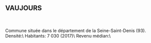 ## VAUJOURS
<br><br>
Commune située dans le département de la Seine-Saint-Denis (93).\
Densité:\ 
Habitants: 7 030 (2017)\ 
Revenu médian:\

<br><br><br>

